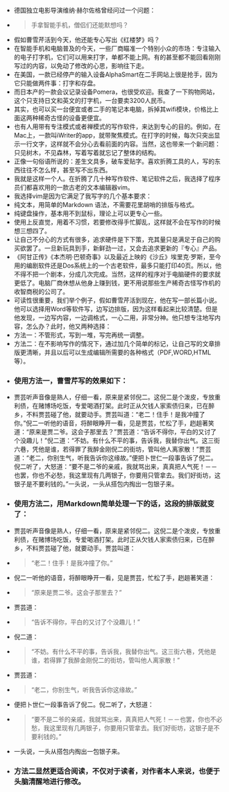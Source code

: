 - 德国独立电影导演维纳·赫尔佐格曾经问过一个问题：
- > 手拿智能手机，僧侣们还能默想吗？
- 假如曹雪芹活到今天，他还能专心写出《红楼梦》吗？
- 在智能手机和电脑普及的今天，一些厂商瞄准一个特别小众的市场：专注输入的电子打字机，它们可以用来打字，单都不能上网。有的甚至都不能回看刚刚写过的内容，以免动了修改的心思，影响往下走。
- 在美国，一款已经停产的输入设备AlphaSmart在二手网站上很是抢手，因为它只能做两件事：打字和存盘。
- 而日本产的一款会议记录设备Pomera，也很受欢迎。我查了一下购物网站，这个只支持日文和英文的打字机，一台要卖3200人民币。
- 其实，也可以买一台便宜或者二手的笔记本电脑，拆掉其wifi模块，价格比上面这两种稀奇古怪的设备更便宜。
- 也有人用带有专注模式或者禅模式的写作软件，来达到专心的目的。例如，在Mac上，一款叫iWriter的app，就带聚焦模式。在打字的时候，每次只突出显示一行文字，这样就不会分心去看前面的内容。当然，这也带来一个新问题：只见树木，不见森林，写着写着就忘记了整体的结构。
- 正像一句俗语所说的：差生文具多，破车爱贴字。喜欢折腾工具的人，写的东西往往不怎么样，甚至写不出东西。
- 我就是这样一个人。在折腾了几十种写作软件、笔记软件之后，我选择了程序员们都喜欢用的一款古老的文本编辑器vim。
- 我选择vim是因为它满足了我写字的几个基本要求：
- 纯文本，用简单的Markdown 语法，不需要花里胡哨的排版与格式。
- 纯键盘操作，基本用不到鼠标，理论上可以更专心一些。
- 使用上反直觉，用着不习惯，若要修改得手忙脚乱，这样就不会在写作的时候想三想四了。
- 让自己不分心的方式有很多，追求硬件是下下策，充其量只是满足于自己的购买欲罢了。一旦新玩具到手，新鲜劲一过，又会去追求更新的『专心』产品。
- 《阿甘正传》《本杰明·巴顿奇事》以及最近上映的《沙丘》埃里克·罗斯，至今用的编剧软件还是Dos系统上的一个古老软件，最多只能打印40页。所以，他不得不把一个剧本，分成几次完成。当然，这样的程序对于电脑硬件的要求就更低了。电脑厂商休想从他身上赚到钱，更不用说那些生产稀奇古怪写作机的收智商税的公司了。
- 可读性很重要，我们举个例子，假如曹雪芹活到现在，他在写一部长篇小说。他可以选择用Word等软件写，边写边排版，因为这样看起来比较清楚。但是他发现，一边写内容，一边调格式，一心二用，非常分神。他只想专注地写内容，怎么办？此时，他又两种选择：
- 方法一：不管形式，写到一堆，写完再统一调整。
- 方法二：在不影响写作的情况下，通过加几个简单的标记，让自己写的文章排版更清晰，并且以后可以生成编辑所需要的各种格式（PDF,WORD,HTML等）。
- ### 使用方法一，曹雪芹写的效果如下：
- 贾芸听声音像是熟人，仔细一看，原来是紧邻倪二。这倪二是个泼皮，专放重利债，在赌博场吃饭，专爱喝酒打架。此时正从欠钱人家索债归来，已在醉乡，不料贾芸碰了他，就要动手。贾芸叫道：“老二！住手！是我冲撞了你。”倪二一听他的语音，将醉眼睁开一看，见是贾芸，忙松了手，趔趄著笑道：“原来是贾二爷。这会子那里去？”贾芸道：“告诉不得你，平白的又讨了个没趣儿！”倪二道：“不妨。有什么不平的事，告诉我，我替你出气。这三街六巷，凭他是谁，若得罪了我醉金刚倪二的街坊，管叫他人离家散！”贾芸道：“老二，你别生气，听我告诉你这缘故。”便把卜世仁一段事告诉了倪二。倪二听了，大怒道：“要不是二爷的亲戚，我就骂出来，真真把人气死！－－也罢，你也不必愁，我这里现有几两银子，你要用只管拿去。我们好街坊，这银子是不要利钱的。”一头说，一头从搭包内掏出一包银子来。
- ### 使用方法二，用Markdown简单处理一下的话，这段的排版就变了：
- 贾芸听声音像是熟人，仔细一看，原来是紧邻倪二。这倪二是个泼皮，专放重利债，在赌博场吃饭，专爱喝酒打架。此时正从欠钱人家索债归来，已在醉乡，不料贾芸碰了他，就要动手。贾芸叫道：
- > “老二！住手！是我冲撞了你。”
- 倪二一听他的语音，将醉眼睁开一看，见是贾芸，忙松了手，趔趄著笑道：
- > “原来是贾二爷。这会子那里去？”
- 贾芸道：
- > “告诉不得你，平白的又讨了个没趣儿！”
- 倪二道：
- > “不妨。有什么不平的事，告诉我，我替你出气。这三街六巷，凭他是谁，若得罪了我醉金刚倪二的街坊，管叫他人离家散！”
- 贾芸道：
- > “老二，你别生气，听我告诉你这缘故。”
- 便把卜世仁一段事告诉了倪二。倪二听了，大怒道：
- > “要不是二爷的亲戚，我就骂出来，真真把人气死！－－也罢，你也不必愁，我这里现有几两银子，你要用只管拿去。我们好街坊，这银子是不要利钱的。”
- 一头说，一头从搭包内掏出一包银子来。
- ### 方法二显然更适合阅读，不仅对于读者，对作者本人来说，也便于头脑清醒地进行修改。
